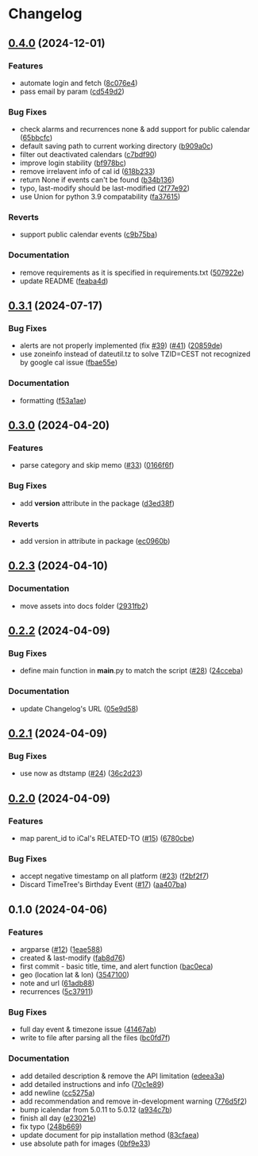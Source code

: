 # Changelog

## [0.4.0](https://github.com/eoleedi/TimeTree-Exporter/compare/v0.3.1...v0.4.0) (2024-12-01)


### Features

* automate login and fetch ([8c076e4](https://github.com/eoleedi/TimeTree-Exporter/commit/8c076e4426cf419a0ffb71d1bce41542cbfa695e))
* pass email by param ([cd549d2](https://github.com/eoleedi/TimeTree-Exporter/commit/cd549d2f947e0eb1818c2bad6ca3078a792d2c5d))


### Bug Fixes

* check alarms and recurrences none & add support for public calendar ([65bbcfc](https://github.com/eoleedi/TimeTree-Exporter/commit/65bbcfc2a3668a29b26825c4eb4fd29ae2a7ef1c))
* default saving path to current working directory ([b909a0c](https://github.com/eoleedi/TimeTree-Exporter/commit/b909a0c5a7f34f58fdd5ca7a5f66388381069925))
* filter out deactivated calendars ([c7bdf90](https://github.com/eoleedi/TimeTree-Exporter/commit/c7bdf90b71c6bcfc189ba9b95fe00dd08acc2b5b))
* improve login stability ([bf978bc](https://github.com/eoleedi/TimeTree-Exporter/commit/bf978bc1575236f4a903682b5f524d6931b2f801))
* remove irrelavent info of cal id ([618b233](https://github.com/eoleedi/TimeTree-Exporter/commit/618b233e78167c983b88c6ac21e71f3a90d7732a))
* return None if events can't be found ([b34b136](https://github.com/eoleedi/TimeTree-Exporter/commit/b34b1362f1010c578491816cd027f02f1d012d43))
* typo, last-modify should be last-modified ([2f77e92](https://github.com/eoleedi/TimeTree-Exporter/commit/2f77e925ea7b755b7be17534263c5bfbd6058ee9))
* use Union for python 3.9 compatability ([fa37615](https://github.com/eoleedi/TimeTree-Exporter/commit/fa37615a1d15cc50be9841a7a9e86912e3398d95))


### Reverts

* support public calendar events ([c9b75ba](https://github.com/eoleedi/TimeTree-Exporter/commit/c9b75bad8b25d9e958b3705445689177c7bee144))


### Documentation

* remove requirements as it is specified in requirements.txt ([507922e](https://github.com/eoleedi/TimeTree-Exporter/commit/507922eb6226c4fbb2e109b949e8c9503dc3546b))
* update README ([feaba4d](https://github.com/eoleedi/TimeTree-Exporter/commit/feaba4d1925aa4cc8883f54df8cc2829f41cb678))

## [0.3.1](https://github.com/eoleedi/TimeTree-Exporter/compare/v0.3.0...v0.3.1) (2024-07-17)


### Bug Fixes

* alerts are not properly implemented (fix [#39](https://github.com/eoleedi/TimeTree-Exporter/issues/39)) ([#41](https://github.com/eoleedi/TimeTree-Exporter/issues/41)) ([20859de](https://github.com/eoleedi/TimeTree-Exporter/commit/20859dec779bd397799ad3b7ff27667d94aa4836))
* use zoneinfo instead of dateutil.tz to solve TZID=CEST not recognized by google cal issue ([fbae55e](https://github.com/eoleedi/TimeTree-Exporter/commit/fbae55ea49f1f4889afa04f0fbbd35c794017996))


### Documentation

* formatting ([f53a1ae](https://github.com/eoleedi/TimeTree-Exporter/commit/f53a1ae421ef620bbfcbee361fa34062f9945a68))

## [0.3.0](https://github.com/eoleedi/TimeTree-Exporter/compare/v0.2.3...v0.3.0) (2024-04-20)


### Features

* parse category and skip memo ([#33](https://github.com/eoleedi/TimeTree-Exporter/issues/33)) ([0166f6f](https://github.com/eoleedi/TimeTree-Exporter/commit/0166f6f53284927b89a9a830e830f9d8318877e9))


### Bug Fixes

* add __version__ attribute in the package ([d3ed38f](https://github.com/eoleedi/TimeTree-Exporter/commit/d3ed38f67cf73c9f15025f2078d5454b4c372132))


### Reverts

* add version in attribute in package ([ec0960b](https://github.com/eoleedi/TimeTree-Exporter/commit/ec0960b686b8e290209f89427a4d815911ac139b))

## [0.2.3](https://github.com/eoleedi/TimeTree-exporter/compare/v0.2.2...v0.2.3) (2024-04-10)


### Documentation

* move assets into docs folder ([2931fb2](https://github.com/eoleedi/TimeTree-exporter/commit/2931fb212f2e78f89ba849ee6510b237c5372db3))

## [0.2.2](https://github.com/eoleedi/TimeTree-exporter/compare/v0.2.1...v0.2.2) (2024-04-09)


### Bug Fixes

* define main function in __main__.py to match the script ([#28](https://github.com/eoleedi/TimeTree-exporter/issues/28)) ([24cceba](https://github.com/eoleedi/TimeTree-exporter/commit/24ccebafee8198f8acb0862b722c0c63182bd845))


### Documentation

* update Changelog's URL ([05e9d58](https://github.com/eoleedi/TimeTree-exporter/commit/05e9d58282cd9657d749aaea542dc3b13554f401))

## [0.2.1](https://github.com/eoleedi/TimeTree-exporter/compare/v0.2.0...v0.2.1) (2024-04-09)


### Bug Fixes

* use now as dtstamp ([#24](https://github.com/eoleedi/TimeTree-exporter/issues/24)) ([36c2d23](https://github.com/eoleedi/TimeTree-exporter/commit/36c2d2392bf964de9c8823b23b24f8802162923b))

## [0.2.0](https://github.com/eoleedi/TimeTree-exporter/compare/v0.1.0...v0.2.0) (2024-04-09)


### Features

* map parent_id to iCal's RELATED-TO ([#15](https://github.com/eoleedi/TimeTree-exporter/issues/15)) ([6780cbe](https://github.com/eoleedi/TimeTree-exporter/commit/6780cbea0d907135605a30363ccdf5b7ea467b47))


### Bug Fixes

* accept negative timestamp on all platform ([#23](https://github.com/eoleedi/TimeTree-exporter/issues/23)) ([f2bf2f7](https://github.com/eoleedi/TimeTree-exporter/commit/f2bf2f7c342275f3beb3a3af3406c063929efab2))
* Discard TimeTree's Birthday Event ([#17](https://github.com/eoleedi/TimeTree-exporter/issues/17)) ([aa407ba](https://github.com/eoleedi/TimeTree-exporter/commit/aa407ba468e8f1396fd75373094aec3535ffbeb5))

## 0.1.0 (2024-04-06)


### Features

* argparse ([#12](https://github.com/eoleedi/TimeTree-exporter/issues/12)) ([1eae588](https://github.com/eoleedi/TimeTree-exporter/commit/1eae588f96e462dc12f9c5998c88b5582c25e0d5))
* created & last-modify ([fab8d76](https://github.com/eoleedi/TimeTree-exporter/commit/fab8d76c380c175cc4b7e8cba6fbc740bafe31f6))
* first commit - basic title, time, and alert function ([bac0eca](https://github.com/eoleedi/TimeTree-exporter/commit/bac0ecab5f9d778f9e5113c988cbbcf024367600))
* geo (location lat & lon) ([3547100](https://github.com/eoleedi/TimeTree-exporter/commit/3547100430ab817aea98937e6e8ab4e3cc33fea3))
* note and url ([61adb88](https://github.com/eoleedi/TimeTree-exporter/commit/61adb887f35d1d456b610a6ac19bcf35b5b96438))
* recurrences ([5c37911](https://github.com/eoleedi/TimeTree-exporter/commit/5c37911b584ba022f2114340612ee5572d8ec265))


### Bug Fixes

* full day event & timezone issue ([41467ab](https://github.com/eoleedi/TimeTree-exporter/commit/41467ab0942c8a5ded425bbe73ca44de62481d56))
* write to file after parsing all the files ([bc0fd7f](https://github.com/eoleedi/TimeTree-exporter/commit/bc0fd7f20c12410cf2e548b4c419f89a775a5845))


### Documentation

* add detailed description & remove the API limitation ([edeea3a](https://github.com/eoleedi/TimeTree-exporter/commit/edeea3aacfa64acaf5479912350c219941845702))
* add detailed instructions and info ([70c1e89](https://github.com/eoleedi/TimeTree-exporter/commit/70c1e89ec8a6b7172919f02c37ca54964953f911))
* add newline ([cc5275a](https://github.com/eoleedi/TimeTree-exporter/commit/cc5275a33a01bf1c67db22ed01b5e7402fcf17c2))
* add recommendation and remove in-development warning ([776d5f2](https://github.com/eoleedi/TimeTree-exporter/commit/776d5f271b8127c724f8d3be03e54e1ab41e52b1))
* bump icalendar from 5.0.11 to 5.0.12 ([a934c7b](https://github.com/eoleedi/TimeTree-exporter/commit/a934c7bdc53b8206ef7e37af7af3a0585a5d0abc))
* finish all day ([e23021e](https://github.com/eoleedi/TimeTree-exporter/commit/e23021e24cc9f038bdc070eea530f331bb3e1fde))
* fix typo ([248b669](https://github.com/eoleedi/TimeTree-exporter/commit/248b669c7027f37035778385d38902ec569ddf70))
* update document for pip installation method ([83cfaea](https://github.com/eoleedi/TimeTree-exporter/commit/83cfaea4ec55ad38836e9cd7c11896343b1915f9))
* use absolute path for images ([0bf9e33](https://github.com/eoleedi/TimeTree-exporter/commit/0bf9e33da0e2afe8ae84b085e07357b47ade1080))
